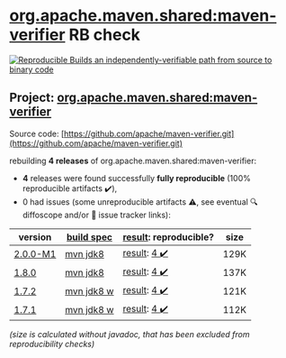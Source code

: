 [org.apache.maven.shared:maven-verifier](https://central.sonatype.com/artifact/org.apache.maven.shared/maven-verifier/2.0.0-M1/versions) RB check
=======

[![Reproducible Builds](https://reproducible-builds.org/images/logos/rb.svg) an independently-verifiable path from source to binary code](https://reproducible-builds.org/)

## Project: [org.apache.maven.shared:maven-verifier](https://central.sonatype.com/artifact/org.apache.maven.shared/maven-verifier/2.0.0-M1/versions)

Source code: [https://github.com/apache/maven-verifier.git](https://github.com/apache/maven-verifier.git)

rebuilding **4 releases** of org.apache.maven.shared:maven-verifier:
- **4** releases were found successfully **fully reproducible** (100% reproducible artifacts :heavy_check_mark:),
- 0 had issues (some unreproducible artifacts :warning:, see eventual :mag: diffoscope and/or :memo: issue tracker links):

| version | [build spec](/BUILDSPEC.md) | [result](https://reproducible-builds.org/docs/jvm/): reproducible? | size |
| -- | --------- | ------ | -- |
| [2.0.0-M1](https://central.sonatype.com/artifact/org.apache.maven.shared/maven-verifier/2.0.0-M1/pom) | [mvn jdk8](maven-verifier-2.0.0-M1.buildspec) | [result](maven-verifier-2.0.0-M1.buildinfo): [4 :heavy_check_mark: ](maven-verifier-2.0.0-M1.buildcompare) | 129K |
| [1.8.0](https://central.sonatype.com/artifact/org.apache.maven.shared/maven-verifier/1.8.0/pom) | [mvn jdk8](maven-verifier-1.8.0.buildspec) | [result](maven-verifier-1.8.0.buildinfo): [4 :heavy_check_mark: ](maven-verifier-1.8.0.buildcompare) | 137K |
| [1.7.2](https://central.sonatype.com/artifact/org.apache.maven.shared/maven-verifier/1.7.2/pom) | [mvn jdk8 w](maven-verifier-1.7.2.buildspec) | [result](maven-verifier-1.7.2.buildinfo): [4 :heavy_check_mark: ](maven-verifier-1.7.2.buildcompare) | 121K |
| [1.7.1](https://central.sonatype.com/artifact/org.apache.maven.shared/maven-verifier/1.7.1/pom) | [mvn jdk8 w](maven-verifier-1.7.1.buildspec) | [result](maven-verifier-1.7.1.buildinfo): [4 :heavy_check_mark: ](maven-verifier-1.7.1.buildcompare) | 112K |

<i>(size is calculated without javadoc, that has been excluded from reproducibility checks)</i>
